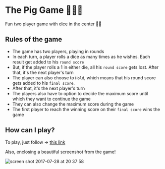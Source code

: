 # The Pig Game 🎲🐷🎲
Fun two player game with dice in the center 🎲🎲


## Rules of the game
- The game has two players, playing in rounds
- In each turn, a player rolls a dice as many times as he wishes. Each result get added to his `round score`
- But, if the player rolls a 1 in either die, all his `round score` gets lost. After that, it's the next player's turn
- The player can also choose to `Hold`, which means that his round score gets added to his `final score`. 
- After that, it's the next player's turn
- The players also have to option to decide the maximum score until which they want to continue the game
- They can also change the maximum score during the game
- The first player to reach the winning score on their `final score` wins the game

## How can I play?

To play, just follow ->  [this link](https://ashshekhar.github.io/DOM-pig-game/)

Also, enclosing a beautiful screenshot from the game!

![screen shot 2017-07-28 at 20 37 58](https://user-images.githubusercontent.com/9334646/28731546-a533f564-73d4-11e7-88b9-2f34766c2c7a.png)
